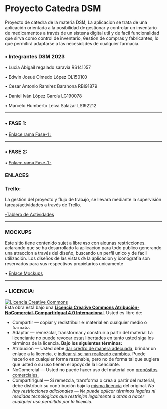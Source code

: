 # Proyecto Catedra DSM
Proyecto de cátedra de la materia DSM,
La aplicacion se trata de una aplicación orientada a la posibilidad de gestionar y controlar un inventario de medicamentos a través de un sistema digital util y de facil funcionalidad que sirva como control de inventario, Gestion  de compras y fabricantes, lo que permitirá adaptarse a las necesidades de cualquier farmacia.  

### • Integrantes DSM 2023 

• Lucia Abigail regalado saravia    RS141057

• Edwin Josué Olmedo López  OL150100

• Cesar Antonio Ramírez Barahona   	RB191879

• Daniel Iván López García   	LG190078

• Marcelo Humberto Leiva Salazar   	LS192212

------------

### • FASE 1:

• [Enlace rama Fase-1 :](https://github.com/aby23lucia/PROYECTODMS_2023/tree/Fase-1 "DOCUMENTO")

------------

### • FASE 2:

• [Enlace rama Fase-1 :](https://github.com/aby23lucia/PROYECTODMS_2023/tree/Fase-2 "DOCUMENTO")



### ENLACES   
 
  ### Trello:
  
  La gestión del proyecto y flujo de trabajo, se llevará mediante la supervisión tareas/actividades a través de Trello.
  
  [-Tablero de Actividades](https://trello.com/invite/b/YBYuTter/ATTI59b6738d4b3d7b4f9cef58fe7f88049d8DED9886/bienestarsv/view "Tablero")
  
  ------------

  ### MOCKUPS
Este sitio tiene contenido sujet a libre uso con algunas restricciones, aclarando que se ha desarrollado la aplicacion para todo publico generando una atraccion a través del diseño, buscando un perfil unico y de facil utilización. Los diseños de las vistas de la aplicacion y iconografia son reservados para sus respectivos propietarios unicamente

  • [Enlace Mockups](https://drive.google.com/file/d/1sVCWhkBeupwerOYE5TLJdmoUscPhouon/view?usp=sharing/view "MOCKUPS")
  
  ------------
  
  
  ### • LICENCIA:
  
<a rel="license" href="http://creativecommons.org/licenses/by-nc-sa/4.0/"><img alt="Licencia Creative Commons" style="border-width:0" src="https://i.creativecommons.org/l/by-nc-sa/4.0/88x31.png" /></a><br />Esta obra está bajo una <a rel="license" href="http://creativecommons.org/licenses/by-nc-sa/4.0/">**Licencia Creative Commons Atribución-NoComercial-CompartirIgual 4.0 Internaciona**l</a>.
Usted es libre de:
- Compartir — copiar y redistribuir el material en cualquier medio o formato.
- Adaptar — remezclar, transformar y construir a partir del material
La licenciante no puede revocar estas libertades en tanto usted siga los términos de la licencia.
**Bajo los siguientes términos:**
- Atribución — Usted debe [dar crédito de manera adecuada](https://creativecommons.org/licenses/by-nc-sa/4.0/deed.es# "dar crédito de manera adecuada"), brindar un enlace a la licencia, e [indicar si se han realizado cambios](https://creativecommons.org/licenses/by-nc-sa/4.0/deed.es# "indicar si se han realizado cambios"). Puede hacerlo en cualquier forma razonable, pero no de forma tal que sugiera que usted o su uso tienen el apoyo de la licenciante.
- NoComercial — Usted no puede hacer uso del material con [propósitos comerciales.](https://creativecommons.org/licenses/by-nc-sa/4.0/deed.es# "propósitos comerciales.")
- CompartirIgual — Si remezcla, transforma o crea a partir del material, debe distribuir su contribución bajo la [misma licencia](https://creativecommons.org/licenses/by-nc-sa/4.0/deed.es# "misma licencia") del original.
*No hay restricciones adicionales — No puede aplicar términos legales ni medidas tecnológicas que restrinjan legalmente a otras a hacer cualquier uso permitido por la licencia.*

